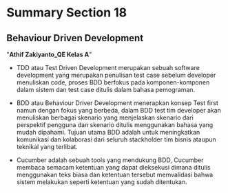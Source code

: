 # Summary Section 18
## Behaviour Driven Development
"**Athif Zakiyanto_QE Kelas A**"

- TDD atau Test Driven Development merupakan sebuah software development yang merupakan penulisan test case sebelum developer menuliskan code, proses BDD berfokus pada komponen-komponen dalam sistem dan test case ditulis dalam bahasa pemograman.

- BDD atau Behaviour Driver Development menerapkan konsep Test first namun dengan fokus yang berbeda, dalam BDD test tim developer akan menuliskan berbagai skenario yang menjelaskan skenario dari perspektif pengguna dan skenario ditulis menggunakan bahasa yang mudah dipahami. Tujuan utama BDD adalah untuk meningkatkan komunikasi dan kolaborasi dari seluruh stackholder tim bisnis ataupun teknikal yang terlibat.

- Cucumber adalah sebuah tools yang mendukung BDD, Cucumber membaca semacam ketentuan yang dapat dieksekusi dimana ditulis menggunakan teks biasa dan ketentuan tersebut memvalidasi bahwa sistem melakukan seperti ketentuan yang sudah ditentukan.
   


